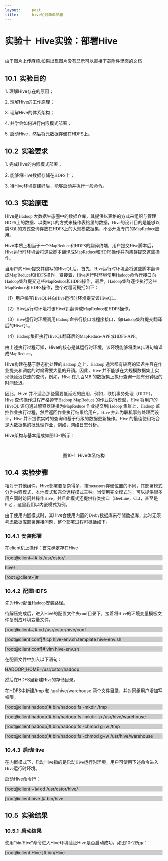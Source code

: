 ```yaml
---
layout:     post
title:      hive的最简单部署
---
```

<div id="article_content" class="article_content clearfix csdn-tracking-statistics" data-pid="blog" data-mod="popu_307" data-dsm="post">
								            <link rel="stylesheet" href="https://csdnimg.cn/release/phoenix/template/css/ck_htmledit_views-f76675cdea.css">
						<div class="htmledit_views" id="content_views">
                
<h1><a name="_Toc246275506"></a><a name="_Toc292616623"></a><a name="_Toc469664324"><span style="font-family:'方正准圆简体';">实验十</span></a>  Hive<span style="font-family:'方正准圆简体';">实验：部署</span>Hive<strong></strong></h1>
<div><br></div>
<div>由于图片上传麻烦.如果出现图片没有显示可以直接下载附件里面的文档</div>
<h2><a name="_Toc469664325"></a><a name="_Toc242147992"></a><a name="_Toc246275507">10</a>.1  <span style="font-family:'黑体';">实验目的</span></h2>
<p>1. <span style="font-family:'宋体';">理解</span>Hive存在的原因；</p>
<p>2. <span style="font-family:'宋体';">理解</span>Hive的工作<span style="font-family:'宋体';">原理</span>；</p>
<p>3. <span style="font-family:'宋体';">理解</span>Hive的<span style="font-family:'宋体';">体系</span>架构；</p>
<p>4. <span style="font-family:'宋体';">并</span>学会如何进行<span style="font-family:'宋体';">内嵌模式部署</span>；</p>
<p>5. <span style="font-family:'宋体';">启动</span>Hive，然后将元<span style="font-family:'宋体';">数据存储在</span>HDFS上。</p>
<h2><a name="_Toc469664326"></a>10.2  <span style="font-family:'黑体';">实验要求</span></h2>
<p>1. <span style="font-family:'宋体';">完成</span>Hive<span style="font-family:'宋体';">的内嵌模式部署</span>；</p>
<p>2. <span style="font-family:'宋体';">能够</span><span style="font-family:'宋体';">将</span>Hive<span style="font-family:'宋体';">数据存储在</span><span style="font-family:'Times New Roman';">HDFS</span><span style="font-family:'宋体';">上</span>；</p>
<p>3. <span style="font-family:'宋体';">待</span>Hive<span style="font-family:'宋体';">环境搭建好后，</span>能够启动<span style="font-family:'宋体';">并执行一般命令。</span></p>
<h2><a name="_Toc469664327"></a>10.3  <span style="font-family:'黑体';">实验原理</span></h2>
<p>Hive<span style="font-family:'宋体';">是</span><span style="font-family:'Times New Roman';">Hadoop
</span><span style="font-family:'宋体';">大数据生态圈中的数据仓库，其提供以表格的方式来组织与管理</span><span style="font-family:'Times New Roman';">HDFS</span><span style="font-family:'宋体';">上的数据、以类</span><span style="font-family:'Times New Roman';">SQL</span><span style="font-family:'宋体';">的方式来操作表格里的数据，</span><span style="font-family:'Times New Roman';">Hive</span><span style="font-family:'宋体';">的设计目的是能够以类</span><span style="font-family:'Times New Roman';">SQL</span><span style="font-family:'宋体';">的方式查询存放在</span><span style="font-family:'Times New Roman';">HDFS</span><span style="font-family:'宋体';">上的大规模数据集，不必开发专门的</span><span style="font-family:'Times New Roman';">MapReduce</span><span style="font-family:'宋体';">应用。</span></p>
<p>Hive<span style="font-family:'宋体';">本质上相当于一个</span><span style="font-family:'Times New Roman';">MapReduce</span><span style="font-family:'宋体';">和</span><span style="font-family:'Times New Roman';">HDFS</span><span style="font-family:'宋体';">的翻译终端，用户提交</span><span style="font-family:'Times New Roman';">Hive</span><span style="font-family:'宋体';">脚本后，</span><span style="font-family:'Times New Roman';">Hive</span><span style="font-family:'宋体';">运行时环境会将这些脚本翻译成</span><span style="font-family:'Times New Roman';">MapReduce</span><span style="font-family:'宋体';">和</span><span style="font-family:'Times New Roman';">HDFS</span><span style="font-family:'宋体';">操作并向集群提交这些操作。</span></p>
<p><span style="font-family:'宋体';">当用户向</span>Hive<span style="font-family:'宋体';">提交其编写的</span><span style="font-family:'Times New Roman';">HiveQL</span><span style="font-family:'宋体';">后，首先，</span><span style="font-family:'Times New Roman';">Hive</span><span style="font-family:'宋体';">运行时环境会将这些脚本翻译成</span><span style="font-family:'Times New Roman';">MapReduce</span><span style="font-family:'宋体';">和</span><span style="font-family:'Times New Roman';">HDFS</span><span style="font-family:'宋体';">操作，紧接着，</span><span style="font-family:'Times New Roman';">Hive</span><span style="font-family:'宋体';">运行时环境使用</span><span style="font-family:'Times New Roman';">Hadoop</span><span style="font-family:'宋体';">命令行接口向</span><span style="font-family:'Times New Roman';">Hadoop</span><span style="font-family:'宋体';">集群提交这些</span><span style="font-family:'Times New Roman';">MapReduce</span><span style="font-family:'宋体';">和</span><span style="font-family:'Times New Roman';">HDFS</span><span style="font-family:'宋体';">操作，最后，</span><span style="font-family:'Times New Roman';">Hadoop</span><span style="font-family:'宋体';">集群逐步执行这些</span><span style="font-family:'Times New Roman';">MapReduce</span><span style="font-family:'宋体';">和</span><span style="font-family:'Times New Roman';">HDFS</span><span style="font-family:'宋体';">操作，整个过程可概括如下：</span></p>
<p><span style="font-family:'宋体';">（</span>1<span style="font-family:'宋体';">）用户编写</span><span style="font-family:'Times New Roman';">HiveQL</span><span style="font-family:'宋体';">并向</span><span style="font-family:'Times New Roman';">Hive</span><span style="font-family:'宋体';">运行时环境提交该</span><span style="font-family:'Times New Roman';">HiveQL</span><span style="font-family:'宋体';">。</span></p>
<p><span style="font-family:'宋体';">（</span>2<span style="font-family:'宋体';">）</span><span style="font-family:'Times New Roman';">Hive</span><span style="font-family:'宋体';">运行时环境将该</span><span style="font-family:'Times New Roman';">HiveQL</span><span style="font-family:'宋体';">翻译成</span><span style="font-family:'Times New Roman';">MapReduce</span><span style="font-family:'宋体';">和</span><span style="font-family:'Times New Roman';">HDFS</span><span style="font-family:'宋体';">操作。</span></p>
<p><span style="font-family:'宋体';">（</span>3<span style="font-family:'宋体';">）</span><span style="font-family:'Times New Roman';">Hive</span><span style="font-family:'宋体';">运行时环境调用</span><span style="font-family:'Times New Roman';">Hadoop</span><span style="font-family:'宋体';">命令行接口或程序接口，向</span><span style="font-family:'Times New Roman';">Hadoop</span><span style="font-family:'宋体';">集群提交翻译后的</span><span style="font-family:'Times New Roman';">HiveQL</span><span style="font-family:'宋体';">。</span></p>
<p><span style="font-family:'宋体';">（</span>4<span style="font-family:'宋体';">）</span><span style="font-family:'Times New Roman';">Hadoop</span><span style="font-family:'宋体';">集群执行</span><span style="font-family:'Times New Roman';">HiveQL</span><span style="font-family:'宋体';">翻译后的</span><span style="font-family:'Times New Roman';">MapReduce-APP</span><span style="font-family:'宋体';">或</span><span style="font-family:'Times New Roman';">HDFS-APP</span><span style="font-family:'宋体';">。</span></p>
<p><span style="font-family:'宋体';">由上述执行过程可知，</span>Hive<span style="font-family:'宋体';">的核心是其运行时环境，该环境能够将类</span><span style="font-family:'Times New Roman';">SQL</span><span style="font-family:'宋体';">语句编译成</span><span style="font-family:'Times New Roman';">MapReduce</span><span style="font-family:'宋体';">。</span></p>
<p>Hive<span style="font-family:'宋体';">构建在基于静态批处理的</span><span style="font-family:'Times New Roman';">Hadoop
</span><span style="font-family:'宋体';">之上，</span><span style="font-family:'Times New Roman';">Hadoop
</span><span style="font-family:'宋体';">通常都有较高的延迟并且在作业提交和调度的时候需要大量的开销。因此，</span><span style="font-family:'Times New Roman';">Hive
</span><span style="font-family:'宋体';">并不能够在大规模数据集上实现低延迟快速的查询，例如，</span><span style="font-family:'Times New Roman';">Hive
</span><span style="font-family:'宋体';">在几百</span><span style="font-family:'Times New Roman';">MB
</span><span style="font-family:'宋体';">的数据集上执行查询一般有分钟级的时间延迟。</span></p>
<p><span style="font-family:'宋体';">因此，</span>Hive <span style="font-family:'宋体';">并不适合那些需要低延迟的应用，例如，联机事务处理（</span><span style="font-family:'Times New Roman';">OLTP</span><span style="font-family:'宋体';">）。</span><span style="font-family:'Times New Roman';">Hive
</span><span style="font-family:'宋体';">查询操作过程严格遵守</span><span style="font-family:'Times New Roman';">Hadoop MapReduce
</span><span style="font-family:'宋体';">的作业执行模型，</span><span style="font-family:'Times New Roman';">Hive
</span><span style="font-family:'宋体';">将用户的</span><span style="font-family:'Times New Roman';">HiveQL
</span><span style="font-family:'宋体';">语句通过解释器转换为</span><span style="font-family:'Times New Roman';">MapReduce
</span><span style="font-family:'宋体';">作业提交到</span><span style="font-family:'Times New Roman';">Hadoop
</span><span style="font-family:'宋体';">集群上，</span><span style="font-family:'Times New Roman';">Hadoop
</span><span style="font-family:'宋体';">监控作业执行过程，然后返回作业执行结果给用户。</span><span style="font-family:'Times New Roman';">Hive
</span><span style="font-family:'宋体';">并非为联机事务处理而设计，</span><span style="font-family:'Times New Roman';">Hive
</span><span style="font-family:'宋体';">并不提供实时的查询和基于行级的数据更新操作。</span><span style="font-family:'Times New Roman';">Hive
</span><span style="font-family:'宋体';">的最佳使用场合是大数据集的批处理作业，例如，网络日志分析。</span></p>
<p>Hive<span style="font-family:'宋体';">架构与基本组成如图</span>10-1<span style="font-family:'宋体';">所示：</span></p>
<p><span style="font-family:'宋体';"><br></span></p>
<p align="center"></p>
<p align="center"><span style="font-family:'宋体';">图</span>10-1  Hive<span style="font-family:'宋体';">体系结构</span></p>
<h2><a name="_Toc469664328"></a>10.4  <span style="font-family:'黑体';">实验步骤</span></h2>
<p><span style="font-family:'宋体';">相对于其他组件，</span>Hive<span style="font-family:'宋体';">部署要复杂得多，按</span><span style="font-family:'Times New Roman';">metastore</span><span style="font-family:'宋体';">存储位置的不同，其部署模式分为内嵌模式、本地模式和完全远程模式三种。当使用完全模式时，可以提供很多用户同时访问并操作</span><span style="font-family:'Times New Roman';">Hive</span><span style="font-family:'宋体';">，并且此模式还提供各类接口（</span><span style="font-family:'Times New Roman';">BeeLine</span><span style="font-family:'宋体';">，</span><span style="font-family:'Times New Roman';">CLI</span><span style="font-family:'宋体';">，甚至是</span><span style="font-family:'Times New Roman';">Pig</span><span style="font-family:'宋体';">），这里我们以内嵌模式为例。</span></p>
<p><span style="font-family:'宋体';">由于使用内嵌模式时，其</span>Hive<span style="font-family:'宋体';">会使用内置的</span><span style="font-family:'Times New Roman';">Derby</span><span style="font-family:'宋体';">数据库来存储数据库，此时无须考虑数据库部署连接问题，整个部署过程可概括如下。</span></p>
<h3><a name="_Toc469664329"></a>10.4.1  安装部署</h3>
<p>在client机上操作：首先确定存在Hive</p>
<p style="background:rgb(204,204,204);">[root@client~]# ls /usr/cstor/</p>
<p style="background:rgb(204,204,204);">hive/ </p>
<p style="background:rgb(204,204,204);">[root @client~]#</p>
<h3><a name="_Toc469664330"></a>10.4.2  <span style="font-family:'方正小标宋简体';">配置</span>HDFS</h3>
<p>先为Hive<span style="font-family:'宋体';">配置</span><span style="font-family:'Times New Roman';">Hadoop</span><span style="font-family:'宋体';">安装路径</span>。</p>
<p>待<span style="font-family:'宋体';">解压完成后，进入</span>Hive<span style="font-family:'宋体';">的配置文件夹</span><span style="font-family:'Times New Roman';">conf</span><span style="font-family:'宋体';">目录下，接着将</span><span style="font-family:'Times New Roman';">Hive</span><span style="font-family:'宋体';">的环境变量模板文件复制成环境变量文件。</span></p>
<p style="background:rgb(204,204,204);">[root@client~]# cd /usr/cstor/hive/conf</p>
<p style="background:rgb(204,204,204);">[root@client conf]# cp hive-env.sh.template hive-env.sh</p>
<p style="background:rgb(204,204,204);">[root@client conf]# vim hive-env.sh</p>
<p>在<span style="font-family:'宋体';">配置文件中加入以下语句：</span></p>
<p style="background:rgb(204,204,204);">HADOOP_HOME=/usr/cstor/hadoop</p>
<p>然后在HDFS<span style="font-family:'宋体';">里新建</span><span style="font-family:'Times New Roman';">Hive</span><span style="font-family:'宋体';">的存储目录</span>。</p>
<p>在HDFS<span style="font-family:'宋体';">中</span><span style="font-family:'宋体';">新建</span>/tmp
<span style="font-family:'宋体';">和 </span><span style="font-family:'Times New Roman';">/usr/</span>hive/warehouse
<span style="font-family:'宋体';">两个文件</span><span style="font-family:'宋体';">目录</span>，并对<span style="font-family:'宋体';">同组用户增加</span>写<span style="font-family:'宋体';">权限</span>。</p>
<p style="background:rgb(204,204,204);">[root@client hadoop]# bin/hadoop fs -mkdir /tmp</p>
<p style="background:rgb(204,204,204);">[root@client hadoop]# bin/hadoop fs -mkdir -p /usr/hive/warehouse</p>
<p style="background:rgb(204,204,204);">[root@client hadoop]# bin/hadoop fs -chmod g+w /tmp</p>
<p style="background:rgb(204,204,204);">[root@client hadoop]# bin/hadoop fs -chmod g+w /usr/hive/warehouse</p>
<h3><a name="_Toc469664331"></a>10.4.3  <span style="font-family:'方正小标宋简体';">启动</span>Hive</h3>
<p><span style="font-family:'宋体';">在内嵌模式下，启动</span>Hive<span style="font-family:'宋体';">指的是启动</span><span style="font-family:'Times New Roman';">Hive</span><span style="font-family:'宋体';">运行时环境，用户可使用下述命令进入</span><span style="font-family:'Times New Roman';">Hive</span><span style="font-family:'宋体';">运行时环境。</span></p>
<p>启动Hive<span style="font-family:'宋体';">命令行</span>：</p>
<p style="background:rgb(204,204,204);">[root@client ~]# cd /usr/cstor/hive/</p>
<p style="background:rgb(204,204,204);">[root@client hive ]# bin/hive</p>
<h2><a name="_Toc469664332"></a>10.5  实验结果</h2>
<h3><a name="_Toc469664333"></a>10.5.1  启动结果</h3>
<p>使用“<span style="font-family:'Times New Roman';">bin/Hive</span><span style="font-family:'宋体';">”</span>命令进入Hive环境验证Hive是否启动成功。如图10-2所示：</p>
<p style="background:rgb(204,204,204);">[root@client Hive ]# bin/Hive</p>
<p align="center"> </p>
<p align="center"> </p>
<p align="center"><br><br></p>
<h3><a name="_Toc469664334"></a><br></h3>
            </div>
                </div>